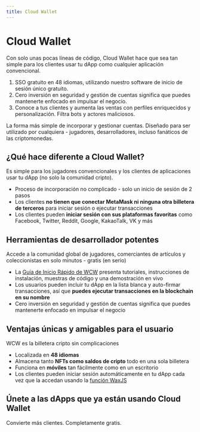 ```yaml
---
title: Cloud Wallet
---
```


# Cloud Wallet

Con solo unas pocas líneas de código, Cloud Wallet hace que sea tan simple para los clientes usar tu dApp como cualquier aplicación convencional.

1. SSO gratuito en 48 idiomas, utilizando nuestro software de inicio de sesión único gratuito.
2. Cero inversión en seguridad y gestión de cuentas significa que puedes mantenerte enfocado en impulsar el negocio.
3. Conoce a tus clientes y aumenta las ventas con perfiles enriquecidos y personalización. Filtra bots y actores maliciosos.

La forma más simple de incorporar y gestionar cuentas.
Diseñado para ser utilizado por cualquiera - jugadores, desarrolladores, incluso fanáticos de las criptomonedas.

## ¿Qué hace diferente a Cloud Wallet?
Es simple para los jugadores convencionales y los clientes de aplicaciones usar tu dApp (no solo la comunidad cripto).

* Proceso de incorporación no complicado - solo un inicio de sesión de 2 pasos
* Los clientes <b>no tienen que conectar MetaMask ni ninguna otra billetera de terceros</b> para iniciar sesión o ejecutar transacciones
* Los clientes pueden <b>iniciar sesión con sus plataformas favoritas</b> como Facebook, Twitter, Reddit, Google, KakaoTalk, VK y más

## Herramientas de desarrollador potentes

Accede a la comunidad global de jugadores, comerciantes de artículos y coleccionistas en solo minutos - gratis (en serio)

* La [Guía de Inicio Rápido de WCW](./waxjs/waxjs_qstart.md) presenta tutoriales, instrucciones de instalación, muestras de código y una demostración en vivo
* Los usuarios pueden incluir tu dApp en la lista blanca y auto-firmar transacciones, así que <b>puedes ejecutar transacciones en la blockchain en su nombre</b>
* Cero inversión en seguridad y gestión de cuentas significa que puedes mantenerte enfocado en impulsar el negocio

## Ventajas únicas y amigables para el usuario

WCW es la billetera cripto sin complicaciones

* Localizada en <b>48 idiomas</b>
* Almacena tanto <b>NFTs como saldos de cripto</b> todo en una sola billetera
* Funciona en <b>móviles</b> tan fácilmente como en un escritorio
* Los clientes pueden iniciar sesión automáticamente en tu dApp cada vez que la accedan usando la [función WaxJS](./waxjs)

## Únete a las dApps que ya están usando Cloud Wallet

Convierte más clientes. Completamente gratis.

<ChildTableOfContents :max="2" title="Más dentro de esta sección" />
